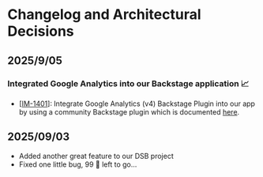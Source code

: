 # Changelog and Architectural Decisions

## 2025/9/05

### Integrated Google Analytics into our Backstage application :chart_with_upwards_trend: 
- [[IM-1401](https://jira.dsb.dk/browse/IN-1401)]: Integrate Google Analytics (v4) Backstage Plugin into our app by using a community Backstage plugin which is documented [here](https://github.com/backstage/community-plugins/blob/main/workspaces/analytics/plugins/analytics-module-ga4/README.md).

## 2025/09/03
- Added another great feature to our DSB project
- Fixed one little bug, 99 🐞 left to go...
